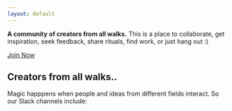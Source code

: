 ```yaml
---
layout: default
---
```


**A community of creators from all walks.** This is a place to collaborate, get inspiration, seek feedback, share rituals, find work, or just hang out :)

[Join Now](http://cdecaf.slack.com)

## Creators from all walks..

Magic happpens when people and ideas from different fields interact. So our Slack channels include:
